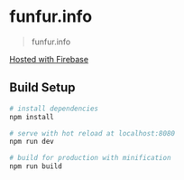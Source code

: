 # funfur.info

> funfur.info

[Hosted with Firebase](https://funfur.info/)

## Build Setup

``` bash
# install dependencies
npm install

# serve with hot reload at localhost:8080
npm run dev

# build for production with minification
npm run build
```
